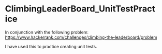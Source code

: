 # ClimbingLeaderBoard_UnitTestPractice

In conjunction with the following problem:
https://www.hackerrank.com/challenges/climbing-the-leaderboard/problem

I have used this to practice creating unit tests.
